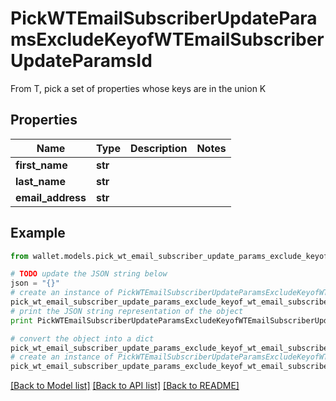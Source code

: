 # PickWTEmailSubscriberUpdateParamsExcludeKeyofWTEmailSubscriberUpdateParamsId

From T, pick a set of properties whose keys are in the union K

## Properties

Name | Type | Description | Notes
------------ | ------------- | ------------- | -------------
**first_name** | **str** |  | 
**last_name** | **str** |  | 
**email_address** | **str** |  | 

## Example

```python
from wallet.models.pick_wt_email_subscriber_update_params_exclude_keyof_wt_email_subscriber_update_params_id import PickWTEmailSubscriberUpdateParamsExcludeKeyofWTEmailSubscriberUpdateParamsId

# TODO update the JSON string below
json = "{}"
# create an instance of PickWTEmailSubscriberUpdateParamsExcludeKeyofWTEmailSubscriberUpdateParamsId from a JSON string
pick_wt_email_subscriber_update_params_exclude_keyof_wt_email_subscriber_update_params_id_instance = PickWTEmailSubscriberUpdateParamsExcludeKeyofWTEmailSubscriberUpdateParamsId.from_json(json)
# print the JSON string representation of the object
print PickWTEmailSubscriberUpdateParamsExcludeKeyofWTEmailSubscriberUpdateParamsId.to_json()

# convert the object into a dict
pick_wt_email_subscriber_update_params_exclude_keyof_wt_email_subscriber_update_params_id_dict = pick_wt_email_subscriber_update_params_exclude_keyof_wt_email_subscriber_update_params_id_instance.to_dict()
# create an instance of PickWTEmailSubscriberUpdateParamsExcludeKeyofWTEmailSubscriberUpdateParamsId from a dict
pick_wt_email_subscriber_update_params_exclude_keyof_wt_email_subscriber_update_params_id_form_dict = pick_wt_email_subscriber_update_params_exclude_keyof_wt_email_subscriber_update_params_id.from_dict(pick_wt_email_subscriber_update_params_exclude_keyof_wt_email_subscriber_update_params_id_dict)
```
[[Back to Model list]](../README.md#documentation-for-models) [[Back to API list]](../README.md#documentation-for-api-endpoints) [[Back to README]](../README.md)


